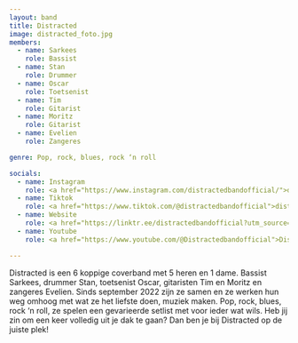 ```yaml
---
layout: band
title: Distracted
image: distracted_foto.jpg
members:
  - name: Sarkees
    role: Bassist
  - name: Stan
    role: Drummer
  - name: Oscar
    role: Toetsenist
  - name: Tim
    role: Gitarist
  - name: Moritz
    role: Gitarist
  - name: Evelien
    role: Zangeres

genre: Pop, rock, blues, rock ‘n roll

socials:
  - name: Instagram
    role: <a href="https://www.instagram.com/distractedbandofficial/">distractedbandoffical</a> 
  - name: Tiktok
    role: <a href="https://www.tiktok.com/@distractedbandofficial">distractedbandofficial</a>
  - name: Website
    role: <a href="https://linktr.ee/distractedbandofficial?utm_source=linktree_admin_share">linktr.ee/distractedbandoffical</a>
  - name: Youtube
    role: <a href="https://www.youtube.com/@Distractedbandofficial">Distractedbandoffical</a>

---
```


Distracted is een 6 koppige coverband met 5 heren en 1 dame. Bassist Sarkees, drummer Stan, toetsenist Oscar, gitaristen Tim en Moritz en zangeres Evelien. 
Sinds september 2022 zijn ze samen en ze werken hun weg omhoog met wat ze het liefste doen, muziek maken. Pop, rock, blues, rock ‘n roll, ze spelen een gevarieerde setlist met voor ieder wat wils. Heb jij zin om een keer volledig uit je dak te gaan? Dan ben je bij Distracted op de juiste plek!

